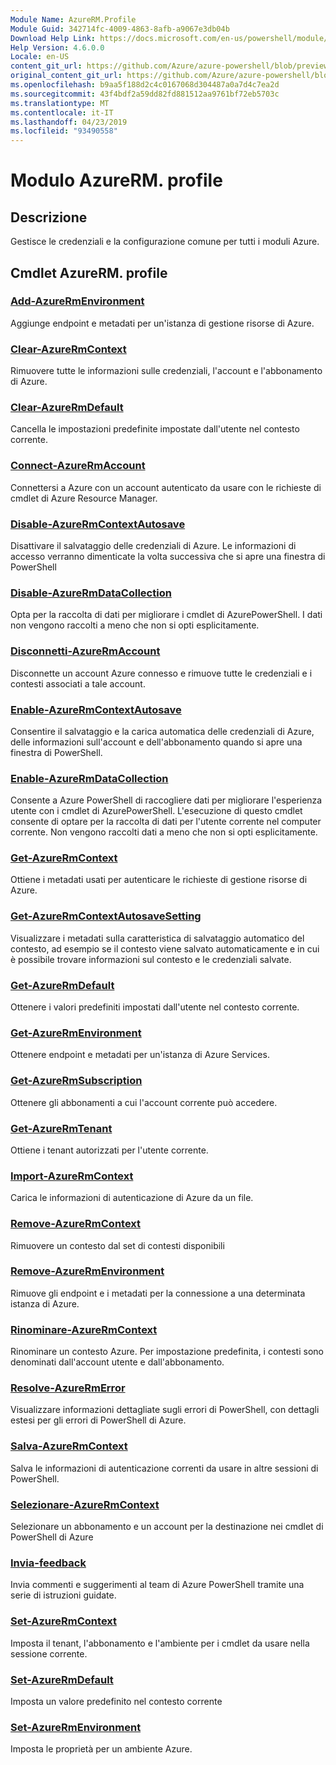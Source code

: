 ```yaml
---
Module Name: AzureRM.Profile
Module Guid: 342714fc-4009-4863-8afb-a9067e3db04b
Download Help Link: https://docs.microsoft.com/en-us/powershell/module/azurerm.profile
Help Version: 4.6.0.0
Locale: en-US
content_git_url: https://github.com/Azure/azure-powershell/blob/preview/src/ResourceManager/Profile/Commands.Profile/help/AzureRM.Profile.md
original_content_git_url: https://github.com/Azure/azure-powershell/blob/preview/src/ResourceManager/Profile/Commands.Profile/help/AzureRM.Profile.md
ms.openlocfilehash: b9aa5f188d2c4c0167068d304487a0a7d4c7ea2d
ms.sourcegitcommit: 43f4bdf2a59dd82fd881512aa9761bf72eb5703c
ms.translationtype: MT
ms.contentlocale: it-IT
ms.lasthandoff: 04/23/2019
ms.locfileid: "93490558"
---
```

# Modulo AzureRM. profile
## Descrizione
Gestisce le credenziali e la configurazione comune per tutti i moduli Azure.

## Cmdlet AzureRM. profile
### [Add-AzureRmEnvironment](Add-AzureRmEnvironment.md)
Aggiunge endpoint e metadati per un'istanza di gestione risorse di Azure.

### [Clear-AzureRmContext](Clear-AzureRmContext.md)
Rimuovere tutte le informazioni sulle credenziali, l'account e l'abbonamento di Azure.

### [Clear-AzureRmDefault](Clear-AzureRmDefault.md)
Cancella le impostazioni predefinite impostate dall'utente nel contesto corrente.

### [Connect-AzureRmAccount](Connect-AzureRmAccount.md)
Connettersi a Azure con un account autenticato da usare con le richieste di cmdlet di Azure Resource Manager.

### [Disable-AzureRmContextAutosave](Disable-AzureRmContextAutosave.md)
Disattivare il salvataggio delle credenziali di Azure.  Le informazioni di accesso verranno dimenticate la volta successiva che si apre una finestra di PowerShell

### [Disable-AzureRmDataCollection](Disable-AzureRmDataCollection.md)
Opta per la raccolta di dati per migliorare i cmdlet di AzurePowerShell. I dati non vengono raccolti a meno che non si opti esplicitamente.

### [Disconnetti-AzureRmAccount](Disconnect-AzureRmAccount.md)
Disconnette un account Azure connesso e rimuove tutte le credenziali e i contesti associati a tale account.

### [Enable-AzureRmContextAutosave](Enable-AzureRmContextAutosave.md)
Consentire il salvataggio e la carica automatica delle credenziali di Azure, delle informazioni sull'account e dell'abbonamento quando si apre una finestra di PowerShell. 

### [Enable-AzureRmDataCollection](Enable-AzureRmDataCollection.md)
Consente a Azure PowerShell di raccogliere dati per migliorare l'esperienza utente con i cmdlet di AzurePowerShell.
L'esecuzione di questo cmdlet consente di optare per la raccolta di dati per l'utente corrente nel computer corrente.
Non vengono raccolti dati a meno che non si opti esplicitamente.

### [Get-AzureRmContext](Get-AzureRmContext.md)
Ottiene i metadati usati per autenticare le richieste di gestione risorse di Azure.

### [Get-AzureRmContextAutosaveSetting](Get-AzureRmContextAutosaveSetting.md)
Visualizzare i metadati sulla caratteristica di salvataggio automatico del contesto, ad esempio se il contesto viene salvato automaticamente e in cui è possibile trovare informazioni sul contesto e le credenziali salvate.

### [Get-AzureRmDefault](Get-AzureRmDefault.md)
Ottenere i valori predefiniti impostati dall'utente nel contesto corrente.

### [Get-AzureRmEnvironment](Get-AzureRmEnvironment.md)
Ottenere endpoint e metadati per un'istanza di Azure Services.

### [Get-AzureRmSubscription](Get-AzureRmSubscription.md)
Ottenere gli abbonamenti a cui l'account corrente può accedere.

### [Get-AzureRmTenant](Get-AzureRmTenant.md)
Ottiene i tenant autorizzati per l'utente corrente.

### [Import-AzureRmContext](Import-AzureRmContext.md)
Carica le informazioni di autenticazione di Azure da un file.

### [Remove-AzureRmContext](Remove-AzureRmContext.md)
Rimuovere un contesto dal set di contesti disponibili

### [Remove-AzureRmEnvironment](Remove-AzureRmEnvironment.md)
Rimuove gli endpoint e i metadati per la connessione a una determinata istanza di Azure.

### [Rinominare-AzureRmContext](Rename-AzureRmContext.md)
Rinominare un contesto Azure.  Per impostazione predefinita, i contesti sono denominati dall'account utente e dall'abbonamento.

### [Resolve-AzureRmError](Resolve-AzureRmError.md)
Visualizzare informazioni dettagliate sugli errori di PowerShell, con dettagli estesi per gli errori di PowerShell di Azure.

### [Salva-AzureRmContext](Save-AzureRmContext.md)
Salva le informazioni di autenticazione correnti da usare in altre sessioni di PowerShell.

### [Selezionare-AzureRmContext](Select-AzureRmContext.md)
Selezionare un abbonamento e un account per la destinazione nei cmdlet di PowerShell di Azure

### [Invia-feedback](Send-Feedback.md)
Invia commenti e suggerimenti al team di Azure PowerShell tramite una serie di istruzioni guidate.

### [Set-AzureRmContext](Set-AzureRmContext.md)
Imposta il tenant, l'abbonamento e l'ambiente per i cmdlet da usare nella sessione corrente.

### [Set-AzureRmDefault](Set-AzureRmDefault.md)
Imposta un valore predefinito nel contesto corrente

### [Set-AzureRmEnvironment](Set-AzureRmEnvironment.md)
Imposta le proprietà per un ambiente Azure.

